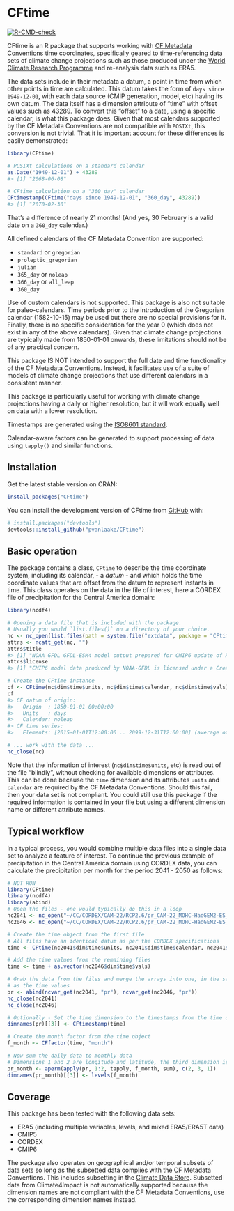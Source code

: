 
<!-- README.md is generated from README.Rmd. Please edit that file -->

# CFtime

<!-- badges: start -->

[![R-CMD-check](https://github.com/pvanlaake/CFtime/actions/workflows/R-CMD-check.yaml/badge.svg)](https://github.com/pvanlaake/CFtime/actions/workflows/R-CMD-check.yaml)
<!-- badges: end -->

CFtime is an R package that supports working with [CF Metadata
Conventions](http://cfconventions.org) time coordinates, specifically
geared to time-referencing data sets of climate change projections such
as those produced under the [World Climate Research
Programme](https://www.wcrp-climate.org) and re-analysis data such as
ERA5.

The data sets include in their metadata a datum, a point in time from
which other points in time are calculated. This datum takes the form of
`days since 1949-12-01`, with each data source (CMIP generation, model,
etc) having its own datum. The data itself has a dimension attribute of
“time” with offset values such as 43289. To convert this “offset” to a
date, using a specific calendar, is what this package does. Given that
most calendars supported by the CF Metadata Conventions are not
compatible with `POSIXt`, this conversion is not trivial. That it is
important account for these differences is easily demonstrated:

``` r
library(CFtime)

# POSIXt calculations on a standard calendar
as.Date("1949-12-01") + 43289
#> [1] "2068-06-08"

# CFtime calculation on a "360_day" calendar
CFtimestamp(CFtime("days since 1949-12-01", "360_day", 43289))
#> [1] "2070-02-30"
```

That’s a difference of nearly 21 months! (And yes, 30 February is a
valid date on a `360_day` calendar.)

All defined calendars of the CF Metadata Convention are supported:

- `standard` or `gregorian`
- `proleptic_gregorian`
- `julian`
- `365_day` or `noleap`
- `366_day` or `all_leap`
- `360_day`

Use of custom calendars is not supported. This package is also not
suitable for paleo-calendars. Time periods prior to the introduction of
the Gregorian calendar (1582-10-15) may be used but there are no special
provisions for it. Finally, there is no specific consideration for the
year 0 (which does not exist in any of the above calendars). Given that
climate change projections are typically made from 1850-01-01 onwards,
these limitations should not be of any practical concern.

This package IS NOT intended to support the full date and time
functionality of the CF Metadata Conventions. Instead, it facilitates
use of a suite of models of climate change projections that use
different calendars in a consistent manner.

This package is particularly useful for working with climate change
projections having a daily or higher resolution, but it will work
equally well on data with a lower resolution.

Timestamps are generated using the [ISO8601
standard](https://en.wikipedia.org/wiki/ISO_8601).

Calendar-aware factors can be generated to support processing of data
using `tapply()` and similar functions.

## Installation

Get the latest stable version on CRAN:

``` r
install_packages("CFtime")
```

You can install the development version of CFtime from
[GitHub](https://github.com/) with:

``` r
# install.packages("devtools")
devtools::install_github("pvanlaake/CFtime")
```

## Basic operation

The package contains a class, `CFtime` to describe the time coordinate
system, including its calendar, - a *datum* - and which holds the time
coordinate values that are offset from the datum to represent instants
in time. This class operates on the data in the file of interest, here a
CORDEX file of precipitation for the Central America domain:

``` r
library(ncdf4)

# Opening a data file that is included with the package.
# Usually you would `list.files()` on a directory of your choice.
nc <- nc_open(list.files(path = system.file("extdata", package = "CFtime"), full.names = TRUE)[1])
attrs <- ncatt_get(nc, "")
attrs$title
#> [1] "NOAA GFDL GFDL-ESM4 model output prepared for CMIP6 update of RCP4.5 based on SSP2"
attrs$license
#> [1] "CMIP6 model data produced by NOAA-GFDL is licensed under a Creative Commons Attribution-ShareAlike 4.0 International License (https://creativecommons.org/licenses/). Consult https://pcmdi.llnl.gov/CMIP6/TermsOfUse for terms of use governing CMIP6 output, including citation requirements and proper acknowledgment. Further information about this data, including some limitations, can be found via the further_info_url (recorded as a global attribute in this file). The data producers and data providers make no warranty, either express or implied, including, but not limited to, warranties of merchantability and fitness for a particular purpose. All liabilities arising from the supply of the information (including any liability arising in negligence) are excluded to the fullest extent permitted by law."

# Create the CFtime instance
cf <- CFtime(nc$dim$time$units, nc$dim$time$calendar, nc$dim$time$vals)
cf
#> CF datum of origin:
#>   Origin  : 1850-01-01 00:00:00
#>   Units   : days
#>   Calendar: noleap
#> CF time series:
#>   Elements: [2015-01-01T12:00:00 .. 2099-12-31T12:00:00] (average of 1.000000 days between 31025 elements)

# ... work with the data ...
nc_close(nc)
```

Note that the information of interest (`nc$dim$time$units`, etc) is read
out of the file “blindly”, without checking for available dimensions or
attributes. This can be done because the `time` dimension and its
attributes `units` and `calendar` are required by the CF Metadata
Conventions. Should this fail, then your data set is not compliant. You
could still use this package if the required information is contained in
your file but using a different dimension name or different attribute
names.

## Typical workflow

In a typical process, you would combine multiple data files into a
single data set to analyze a feature of interest. To continue the
previous example of precipitation in the Central America domain using
CORDEX data, you can calculate the precipitation per month for the
period 2041 - 2050 as follows:

``` r
# NOT RUN
library(CFtime)
library(ncdf4)
library(abind)
# Open the files - one would typically do this in a loop
nc2041 <- nc_open("~/CC/CORDEX/CAM-22/RCP2.6/pr_CAM-22_MOHC-HadGEM2-ES_rcp26_r1i1p1_GERICS-REMO2015_v1_day_20410101-20451230.nc")
nc2046 <- nc_open("~/CC/CORDEX/CAM-22/RCP2.6/pr_CAM-22_MOHC-HadGEM2-ES_rcp26_r1i1p1_GERICS-REMO2015_v1_day_20460101-20501230.nc")

# Create the time object from the first file
# All files have an identical datum as per the CORDEX specifications
time <- CFtime(nc2041$dim$time$units, nc2041$dim$time$calendar, nc2041$dim$time$vals)

# Add the time values from the remaining files
time <- time + as.vector(nc2046$dim$time$vals)

# Grab the data from the files and merge the arrays into one, in the same order
# as the time values
pr <- abind(ncvar_get(nc2041, "pr"), ncvar_get(nc2046, "pr"))
nc_close(nc2041)
nc_close(nc2046)

# Optionally - Set the time dimension to the timestamps from the time object
dimnames(pr)[[3]] <- CFtimestamp(time)

# Create the month factor from the time object
f_month <- CFfactor(time, "month")

# Now sum the daily data to monthly data
# Dimensions 1 and 2 are longitude and latitude, the third dimension is time
pr_month <- aperm(apply(pr, 1:2, tapply, f_month, sum), c(2, 3, 1))
dimnames(pr_month)[[3]] <- levels(f_month)
```

## Coverage

This package has been tested with the following data sets:

- ERA5 (including multiple variables, levels, and mixed ERA5/ERA5T data)
- CMIP5
- CORDEX
- CMIP6

The package also operates on geographical and/or temporal subsets of
data sets so long as the subsetted data complies with the CF Metadata
Conventions. This includes subsetting in the [Climate Data
Store](https://cds.climate.copernicus.eu/#!/home). Subsetted data from
Climate4Impact is not automatically supported because the dimension
names are not compliant with the CF Metadata Conventions, use the
corresponding dimension names instead.
